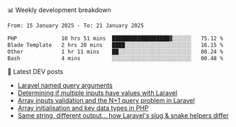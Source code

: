 📊 Weekly development breakdown
<!--START_SECTION:waka-->

```txt
From: 15 January 2025 - To: 21 January 2025

PHP              10 hrs 51 mins  ██████████████████▓░░░░░░   75.12 %
Blade Template   2 hrs 20 mins   ████░░░░░░░░░░░░░░░░░░░░░   16.15 %
Other            1 hr 11 mins    ██░░░░░░░░░░░░░░░░░░░░░░░   08.24 %
Bash             4 mins          ░░░░░░░░░░░░░░░░░░░░░░░░░   00.48 %
```

<!--END_SECTION:waka-->

📕 Latest DEV posts
<!-- BLOG-POST-LIST:START -->
- [Laravel named query arguments](https://dev.to/michaelvickersuk/laravel-named-query-arguments-28kd)
- [Determining if multiple inputs have values with Laravel](https://dev.to/michaelvickersuk/determining-if-multiple-inputs-have-values-with-laravel-km6)
- [Array inputs validation and the N+1 query problem in Laravel](https://dev.to/michaelvickersuk/array-inputs-validation-and-the-n1-query-problem-in-laravel-2agb)
- [Array initialisation and key data types in PHP](https://dev.to/michaelvickersuk/array-initialisation-and-key-data-types-in-php-1e5b)
- [Same string, different output... how Laravel&#39;s slug &amp; snake helpers differ](https://dev.to/michaelvickersuk/same-string-different-output-how-laravels-slug-snake-helpers-differ-1ccj)
<!-- BLOG-POST-LIST:END -->
